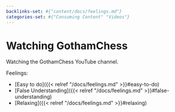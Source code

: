 ```yaml
---
backlinks-set: #{"content/docs/feelings.md"}
categories-set: #{"Consuming Content" "Videos"}
---
```

# Watching GothamChess

Watching the GothamChess YouTube channel.

Feelings: 

  - [Easy to do]({{< relref "/docs/feelings.md" >}}#easy-to-do)
  - [False Understanding]({{< relref "/docs/feelings.md" >}}#false-understanding)
  - [Relaxing]({{< relref "/docs/feelings.md" >}}#relaxing)